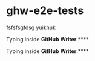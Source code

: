 # ghw-e2e-tests

fsfsfsgfdsg
yuikhuk


Typing inside **GitHub Writer**.****


Typing inside **GitHub Writer**.****
